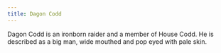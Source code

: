```yaml
---
title: Dagon Codd
---
```


Dagon Codd is an ironborn raider and a member of House Codd. He is described as a big man, wide mouthed and pop eyed with pale skin. 


